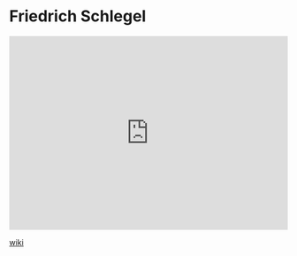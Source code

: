 # Friedrich Schlegel
<iframe width="100%" height="350" frameborder="0" allow="accelerometer; autoplay; clipboard-write; encrypted-media; gyroscope; picture-in-picture" allowfullscreen src="https://en.wikipedia.org/wiki/Friedrich-Schlegel"></iframe>

[wiki](https://en.wikipedia.org/wiki/Friedrich-Schlegel)